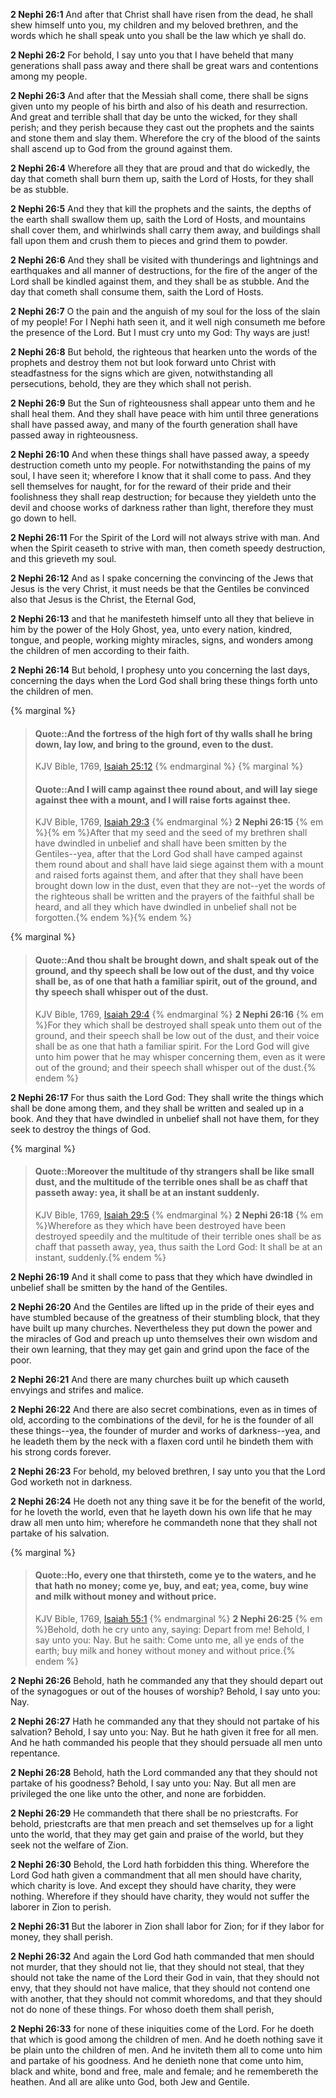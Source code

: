 **2 Nephi 26:1** And after that Christ shall have risen from the dead, he shall shew himself unto you, my children and my beloved brethren, and the words which he shall speak unto you shall be the law which ye shall do.

**2 Nephi 26:2** For behold, I say unto you that I have beheld that many generations shall pass away and there shall be great wars and contentions among my people.

**2 Nephi 26:3** And after that the Messiah shall come, there shall be signs given unto my people of his birth and also of his death and resurrection. And great and terrible shall that day be unto the wicked, for they shall perish; and they perish because they cast out the prophets and the saints and stone them and slay them. Wherefore the cry of the blood of the saints shall ascend up to God from the ground against them.

**2 Nephi 26:4** Wherefore all they that are proud and that do wickedly, the day that cometh shall burn them up, saith the Lord of Hosts, for they shall be as stubble.

**2 Nephi 26:5** And they that kill the prophets and the saints, the depths of the earth shall swallow them up, saith the Lord of Hosts, and mountains shall cover them, and whirlwinds shall carry them away, and buildings shall fall upon them and crush them to pieces and grind them to powder.

**2 Nephi 26:6** And they shall be visited with thunderings and lightnings and earthquakes and all manner of destructions, for the fire of the anger of the Lord shall be kindled against them, and they shall be as stubble. And the day that cometh shall consume them, saith the Lord of Hosts.

**2 Nephi 26:7** O the pain and the anguish of my soul for the loss of the slain of my people! For I Nephi hath seen it, and it well nigh consumeth me before the presence of the Lord. But I must cry unto my God: Thy ways are just!

**2 Nephi 26:8** But behold, the righteous that hearken unto the words of the prophets and destroy them not but look forward unto Christ with steadfastness for the signs which are given, notwithstanding all persecutions, behold, they are they which shall not perish.

**2 Nephi 26:9** But the Sun of righteousness shall appear unto them and he shall heal them. And they shall have peace with him until three generations shall have passed away, and many of the fourth generation shall have passed away in righteousness.

**2 Nephi 26:10** And when these things shall have passed away, a speedy destruction cometh unto my people. For notwithstanding the pains of my soul, I have seen it; wherefore I know that it shall come to pass. And they sell themselves for naught, for for the reward of their pride and their foolishness they shall reap destruction; for because they yieldeth unto the devil and choose works of darkness rather than light, therefore they must go down to hell.

**2 Nephi 26:11** For the Spirit of the Lord will not always strive with man. And when the Spirit ceaseth to strive with man, then cometh speedy destruction, and this grieveth my soul.

**2 Nephi 26:12** And as I spake concerning the convincing of the Jews that Jesus is the very Christ, it must needs be that the Gentiles be convinced also that Jesus is the Christ, the Eternal God,

**2 Nephi 26:13** and that he manifesteth himself unto all they that believe in him by the power of the Holy Ghost, yea, unto every nation, kindred, tongue, and people, working mighty miracles, signs, and wonders among the children of men according to their faith.

**2 Nephi 26:14** But behold, I prophesy unto you concerning the last days, concerning the days when the Lord God shall bring these things forth unto the children of men.

{% marginal %}
> #### Quote::And the fortress of the high fort of thy walls shall he bring down, lay low, and bring to the ground, even to the dust.
> KJV Bible, 1769, [Isaiah 25:12](http://www.kingjamesbibleonline.org/Isaiah-Chapter-25/)
{% endmarginal %}
{% marginal %}
> #### Quote::And I will camp against thee round about, and will lay siege against thee with a mount, and I will raise forts against thee.
> KJV Bible, 1769, [Isaiah 29:3](http://www.kingjamesbibleonline.org/Isaiah-Chapter-29/)
{% endmarginal %}
**2 Nephi 26:15** {% em %}{% em %}After that my seed and the seed of my brethren shall have dwindled in unbelief and shall have been smitten by the Gentiles--yea, after that the Lord God shall have camped against them round about and shall have laid siege against them with a mount and raised forts against them, and after that they shall have been brought down low in the dust, even that they are not--yet the words of the righteous shall be written and the prayers of the faithful shall be heard, and all they which have dwindled in unbelief shall not be forgotten.{% endem %}{% endem %}

{% marginal %}
> #### Quote::And thou shalt be brought down, and shalt speak out of the ground, and thy speech shall be low out of the dust, and thy voice shall be, as of one that hath a familiar spirit, out of the ground, and thy speech shall whisper out of the dust.
> KJV Bible, 1769, [Isaiah 29:4](http://www.kingjamesbibleonline.org/Isaiah-Chapter-29/)
{% endmarginal %}
**2 Nephi 26:16** {% em %}For they which shall be destroyed shall speak unto them out of the ground, and their speech shall be low out of the dust, and their voice shall be as one that hath a familiar spirit. For the Lord God will give unto him power that he may whisper concerning them, even as it were out of the ground; and their speech shall whisper out of the dust.{% endem %}

**2 Nephi 26:17** For thus saith the Lord God: They shall write the things which shall be done among them, and they shall be written and sealed up in a book. And they that have dwindled in unbelief shall not have them, for they seek to destroy the things of God.

{% marginal %}
> #### Quote::Moreover the multitude of thy strangers shall be like small dust, and the multitude of the terrible ones shall be as chaff that passeth away: yea, it shall be at an instant suddenly.
> KJV Bible, 1769, [Isaiah 29:5](http://www.kingjamesbibleonline.org/Isaiah-Chapter-29/)
{% endmarginal %}
**2 Nephi 26:18** {% em %}Wherefore as they which have been destroyed have been destroyed speedily and the multitude of their terrible ones shall be as chaff that passeth away, yea, thus saith the Lord God: It shall be at an instant, suddenly.{% endem %}

**2 Nephi 26:19** And it shall come to pass that they which have dwindled in unbelief shall be smitten by the hand of the Gentiles.

**2 Nephi 26:20** And the Gentiles are lifted up in the pride of their eyes and have stumbled because of the greatness of their stumbling block, that they have built up many churches. Nevertheless they put down the power and the miracles of God and preach up unto themselves their own wisdom and their own learning, that they may get gain and grind upon the face of the poor.

**2 Nephi 26:21** And there are many churches built up which causeth envyings and strifes and malice.

**2 Nephi 26:22** And there are also secret combinations, even as in times of old, according to the combinations of the devil, for he is the founder of all these things--yea, the founder of murder and works of darkness--yea, and he leadeth them by the neck with a flaxen cord until he bindeth them with his strong cords forever.

**2 Nephi 26:23** For behold, my beloved brethren, I say unto you that the Lord God worketh not in darkness.

**2 Nephi 26:24** He doeth not any thing save it be for the benefit of the world, for he loveth the world, even that he layeth down his own life that he may draw all men unto him; wherefore he commandeth none that they shall not partake of his salvation.

{% marginal %}
> #### Quote::Ho, every one that thirsteth, come ye to the waters, and he that hath no money; come ye, buy, and eat; yea, come, buy wine and milk without money and without price.
> KJV Bible, 1769, [Isaiah 55:1](http://www.kingjamesbibleonline.org/Isaiah-Chapter-55/)
{% endmarginal %}
**2 Nephi 26:25** {% em %}Behold, doth he cry unto any, saying: Depart from me! Behold, I say unto you: Nay. But he saith: Come unto me, all ye ends of the earth; buy milk and honey without money and without price.{% endem %}

**2 Nephi 26:26** Behold, hath he commanded any that they should depart out of the synagogues or out of the houses of worship? Behold, I say unto you: Nay.

**2 Nephi 26:27** Hath he commanded any that they should not partake of his salvation? Behold, I say unto you: Nay. But he hath given it free for all men. And he hath commanded his people that they should persuade all men unto repentance.

**2 Nephi 26:28** Behold, hath the Lord commanded any that they should not partake of his goodness? Behold, I say unto you: Nay. But all men are privileged the one like unto the other, and none are forbidden.

**2 Nephi 26:29** He commandeth that there shall be no priestcrafts. For behold, priestcrafts are that men preach and set themselves up for a light unto the world, that they may get gain and praise of the world, but they seek not the welfare of Zion.

**2 Nephi 26:30** Behold, the Lord hath forbidden this thing. Wherefore the Lord God hath given a commandment that all men should have charity, which charity is love. And except they should have charity, they were nothing. Wherefore if they should have charity, they would not suffer the laborer in Zion to perish.

**2 Nephi 26:31** But the laborer in Zion shall labor for Zion; for if they labor for money, they shall perish.

**2 Nephi 26:32** And again the Lord God hath commanded that men should not murder, that they should not lie, that they should not steal, that they should not take the name of the Lord their God in vain, that they should not envy, that they should not have malice, that they should not contend one with another, that they should not commit whoredoms, and that they should not do none of these things. For whoso doeth them shall perish,

**2 Nephi 26:33** for none of these iniquities come of the Lord. For he doeth that which is good among the children of men. And he doeth nothing save it be plain unto the children of men. And he inviteth them all to come unto him and partake of his goodness. And he denieth none that come unto him, black and white, bond and free, male and female; and he remembereth the heathen. And all are alike unto God, both Jew and Gentile.

